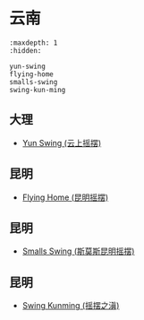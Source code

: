 # 云南

```{toctree}
:maxdepth: 1
:hidden:

yun-swing
flying-home
smalls-swing
swing-kun-ming
```

## 大理
- [Yun Swing (云上摇摆)](yun-swing.md)

## 昆明
- [Flying Home (昆明摇摆)](flying-home.md)

## 昆明
- [Smalls Swing (斯莫斯昆明摇摆)](smalls-swing.md)

## 昆明
- [Swing Kunming (摇摆之滇)](swing-kun-ming.md)
